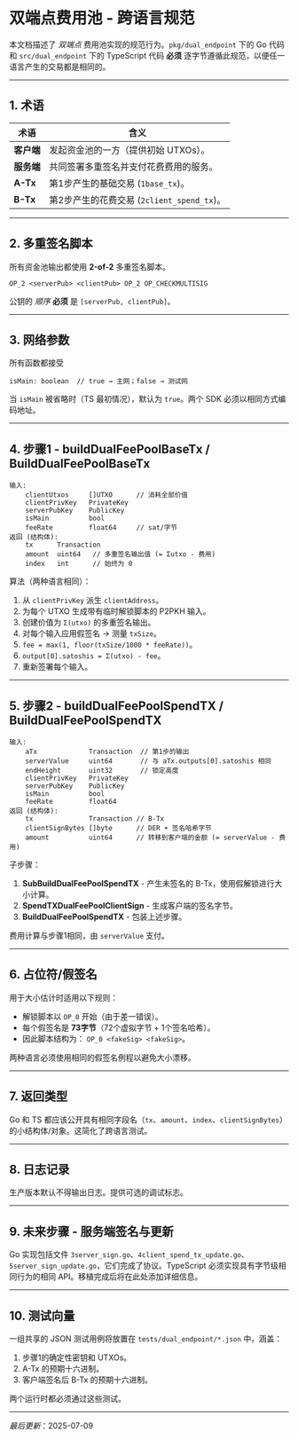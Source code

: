 # 双端点费用池 - 跨语言规范

本文档描述了 *双端点* 费用池实现的规范行为。`pkg/dual_endpoint` 下的 Go 代码和 `src/dual_endpoint` 下的 TypeScript 代码 **必须** 逐字节遵循此规范，以便任一语言产生的交易都是相同的。

---

## 1. 术语

| 术语 | 含义 |
|------|---------|
| **客户端** | 发起资金池的一方（提供初始 UTXOs）。 |
| **服务端** | 共同签署多重签名并支付花费费用的服务。 |
| **A-Tx** | 第1步产生的基础交易 (`1base_tx`)。 |
| **B-Tx** | 第2步产生的花费交易 (`2client_spend_tx`)。 |

---

## 2. 多重签名脚本

所有资金池输出都使用 **2-of-2** 多重签名脚本。

```
OP_2 <serverPub> <clientPub> OP_2 OP_CHECKMULTISIG
```

公钥的 *顺序* **必须** 是 `[serverPub, clientPub]`。

---

## 3. 网络参数

所有函数都接受
```
isMain: boolean  // true → 主网；false → 测试网
```
当 `isMain` 被省略时（TS 最初情况），默认为 `true`。两个 SDK 必须以相同方式编码地址。

---

## 4. 步骤1 - buildDualFeePoolBaseTx / BuildDualFeePoolBaseTx

```
输入:
    clientUtxos     []UTXO      // 消耗全部价值
    clientPrivKey   PrivateKey
    serverPubKey    PublicKey
    isMain          bool
    feeRate         float64     // sat/字节
返回 (结构体):
    tx      Transaction
    amount  uint64   // 多重签名输出值 (= Σutxo - 费用)
    index   int      // 始终为 0
```

算法（两种语言相同）：
1. 从 `clientPrivKey` 派生 `clientAddress`。
2. 为每个 UTXO 生成带有临时解锁脚本的 P2PKH 输入。
3. 创建价值为 `Σ(utxo)` 的多重签名输出。
4. 对每个输入应用假签名 → 测量 `txSize`。
5. `fee = max(1, floor(txSize/1000 * feeRate))`。
6. `output[0].satoshis = Σ(utxo) - fee`。
7. 重新签署每个输入。

---

## 5. 步骤2 - buildDualFeePoolSpendTX / BuildDualFeePoolSpendTX

```
输入:
    aTx             Transaction  // 第1步的输出
    serverValue     uint64       // 与 aTx.outputs[0].satoshis 相同
    endHeight       uint32       // 锁定高度
    clientPrivKey   PrivateKey
    serverPubKey    PublicKey
    isMain          bool
    feeRate         float64
返回 (结构体):
    tx              Transaction // B-Tx
    clientSignBytes []byte      // DER + 签名哈希字节
    amount          uint64      // 转移到客户端的金额 (= serverValue - 费用)
```

子步骤：
1. **SubBuildDualFeePoolSpendTX** - 产生未签名的 B-Tx，使用假解锁进行大小计算。
2. **SpendTXDualFeePoolClientSign** - 生成客户端的签名字节。
3. **BuildDualFeePoolSpendTX** - 包装上述步骤。

费用计算与步骤1相同，由 `serverValue` 支付。

---

## 6. 占位符/假签名

用于大小估计时适用以下规则：
* 解锁脚本以 `OP_0` 开始（由于差一错误）。
* 每个假签名是 **73字节**（72个虚拟字节 + 1个签名哈希）。
* 因此脚本结构为：
  `OP_0 <fakeSig> <fakeSig>`。

两种语言必须使用相同的假签名例程以避免大小漂移。

---

## 7. 返回类型

Go 和 TS 都应该公开具有相同字段名（`tx`、`amount`、`index`、`clientSignBytes`）的小结构体/对象。这简化了跨语言测试。

---

## 8. 日志记录

生产版本默认不得输出日志。提供可选的调试标志。

---

## 9. 未来步骤 - 服务端签名与更新

Go 实现包括文件 `3server_sign.go`、`4client_spend_tx_update.go`、`5server_sign_update.go`，它们完成了协议。TypeScript 必须实现具有字节级相同行为的相同 API。移植完成后将在此处添加详细信息。

---

## 10. 测试向量

一组共享的 JSON 测试用例将放置在 `tests/dual_endpoint/*.json` 中，涵盖：
1. 步骤1的确定性密钥和 UTXOs。
2. A-Tx 的预期十六进制。
3. 客户端签名后 B-Tx 的预期十六进制。

两个运行时都必须通过这些测试。

---

*最后更新*：2025-07-09